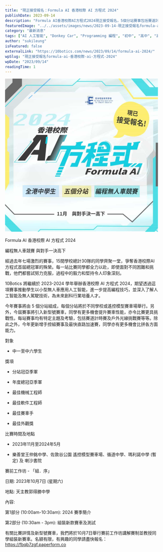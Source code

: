 ```yaml
---
title: "現正接受報名：Formula AI 香港校際 AI 方程式 2024"
publishDate: 2023-09-14
description: "Formula AI香港校際AI方程式2024現正接受報名，5個分站賽事包括賽道計時賽、戶外光線挑戰賽、手控組及最快直路加速賽，推動學生應用AI技術提升編程技巧。"
featuredImage: "../../assets/images/news/2023-09-14-現正接受報名formula-ai-香港校際-ai-方程式-2024/image1.jpg"
category: "最新消息"
tags: ["AI 人工智能", "Donkey Car", "Programming 編程", "初中", "高中", "高小"]
author: "sukileung"
isFeatured: false
externalLink: "https://10botics.com/news/2023/09/14/formula-ai-2024/"
wpSlug: "現正接受報名formula-ai-香港校際-ai-方程式-2024"
wpDate: "2023/09/14"
readingTime: 1
---
```


![](../../assets/images/news/2023-09-14-現正接受報名formula-ai-香港校際-ai-方程式-2024/image2.jpg)

Formula AI 香港校際 AI 方程式 2024

編程無人車競賽 與對手一決高下

經過去年七場激烈的賽事，15間學校總計30隊的同學齊聚一堂，爭奪香港校際AI方程式首屆總冠軍的殊榮。每一站比賽同學都全力以赴，即使面對不同困難和挑戰，他們都嘗試努力克服，過程中的毅力和堅持令人印象深刻。

10Botics 將繼續於 2023-2024 學年舉辦香港校際 AI 方程式 2024，期望透過這項賽事推動學生以小型無人車應用人工智能，進一步提高編程技巧，並深入了解人工智能及無人駕駛技術，為未來創科行業培養人才。

今年賽事將由 5 個分站組成，每個分站將於不同學校或遙控模型賽車場舉行。另外，今屆賽事將引入新型號賽車，同學有更多機會提升賽車性能，亦令比賽更具挑戰性。每站賽事均有特定主題及考驗，包括賽道計時賽及戶外光線挑戰賽等等。除此之外，今年更新增手控組賽事及最快直路加速賽，同學亦有更多機會比拼各方面能力。

對象

- 中一至中六學生

獎項

- 分站冠亞季軍

- 年度總冠亞季軍

- 最佳機械工程師

- 最佳軟件工程師

- 最佳賽車手

- 最佳外觀獎

比賽時間及地點

- 2023年11月至2024年5月

- 樂善堂王仲銘中學、佐敦谷公園 遙控模型賽車場、循道中學、瑪利諾中學 (暫定) 及 喇沙書院

賽前工作坊 - 「組．序」

日期: 2023年10月7日 (星期六)

地點: 天主教郭得勝中學

內容:

第1部分 (10:00am-10:30am): 2024 賽季簡介

第2部分 (10:30am - 3pm): 組裝新款賽車及測試

有關比賽詳情及新型號賽車，我們將於10月7日舉行賽前工作坊講解賽制並教授同學組裝新賽車。名額有限，有興趣的同學請盡快報名：https://fbqb7zgf.paperform.co
